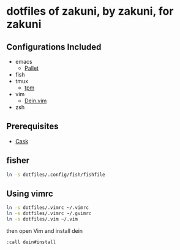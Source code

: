 dotfiles of zakuni, by zakuni, for zakuni
===

## Configurations Included
 - emacs
   - [Pallet](https://github.com/rdallasgray/pallet)
 - fish
 - tmux
   - [tpm](https://github.com/tmux-plugins/tpm)
 - vim
   - [Dein.vim](https://github.com/Shougo/dein.vim)
 - zsh

## Prerequisites
 - [Cask](https://github.com/cask/cask)

## fisher

```sh
ln -s dotfiles/.config/fish/fishfile
```

## Using vimrc

```sh
ln -s dotfiles/.vimrc ~/.vimrc
ln -s dotfiles/.vimrc ~/.gvimrc
ln -s dotfiles/.vim ~/.vim
```

then open Vim and install dein

```vim
:call dein#install
```
